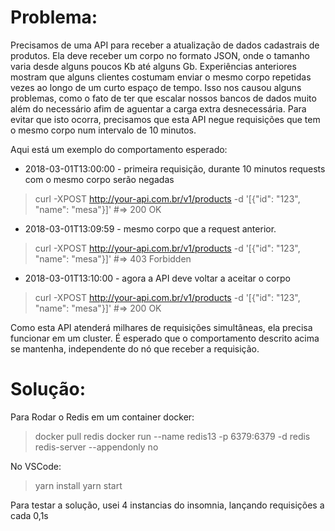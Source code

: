 # Problema:

Precisamos de uma API para receber a atualização de dados cadastrais de produtos. Ela deve receber um corpo no formato JSON, onde o tamanho varia desde alguns poucos Kb até alguns Gb.
Experiências anteriores mostram que alguns clientes costumam enviar o mesmo corpo repetidas vezes ao longo de um curto espaço de tempo.
Isso nos causou alguns problemas, como o fato de ter que escalar nossos bancos de dados muito além do necessário afim de aguentar a carga extra desnecessária.
Para evitar que isto ocorra, precisamos que esta API negue requisições que tem o mesmo corpo num intervalo de 10 minutos.

Aqui está um exemplo do comportamento esperado:
- 2018-03-01T13:00:00 - primeira requisição, durante 10 minutos requests com o mesmo corpo serão negadas
> curl -XPOST http://your-api.com.br/v1/products -d '[{"id": "123", "name": "mesa"}]' #=> 200 OK

- 2018-03-01T13:09:59 - mesmo corpo que a request anterior.
> curl -XPOST http://your-api.com.br/v1/products -d '[{"id": "123", "name": "mesa"}]' #=> 403 Forbidden

- 2018-03-01T13:10:00 - agora a API deve voltar a aceitar o corpo
> curl -XPOST http://your-api.com.br/v1/products -d '[{"id": "123", "name": "mesa"}]' #=> 200 OK

Como esta API atenderá milhares de requisições simultâneas, ela precisa funcionar em um cluster.
É esperado que o comportamento descrito acima se mantenha, independente do nó que receber a requisição.

# Solução:

Para Rodar o Redis em um container docker:

> docker pull redis
> docker run --name redis13 -p 6379:6379 -d redis redis-server --appendonly no

No VSCode:

> yarn install
> yarn start

Para testar a solução, usei 4 instancias do insomnia, lançando requisições a cada 0,1s


